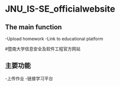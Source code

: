 # JNU_IS-SE_officialwebsite

The main function 
-------------
-Upload homework
-Link to educational platform

#暨南大学信息安全及软件工程官方网站

主要功能
-------------
-上传作业
-链接学习平台

